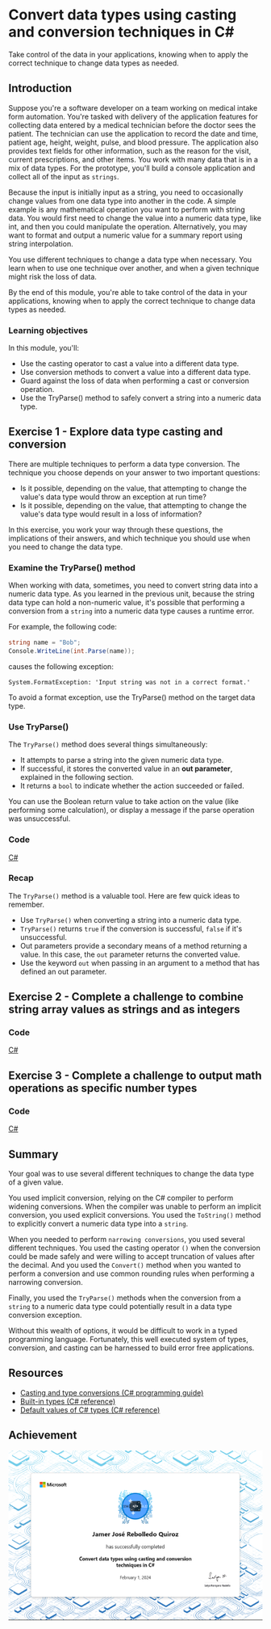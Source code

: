 # Convert data types using casting and conversion techniques in C\#

Take control of the data in your applications, knowing when to apply the correct
technique to change data types as needed.

## Introduction

Suppose you're a software developer on a team working on medical intake form
automation. You're tasked with delivery of the application features for
collecting data entered by a medical technician before the doctor sees the
patient. The technician can use the application to record the date and time,
patient age, height, weight, pulse, and blood pressure. The application also
provides text fields for other information, such as the reason for the visit,
current prescriptions, and other items. You work with many data that is in a mix
of data types. For the prototype, you'll build a console application and collect
all of the input as `strings`.

Because the input is initially input as a string, you need to occasionally
change values from one data type into another in the code. A simple example is
any mathematical operation you want to perform with string data. You would first
need to change the value into a numeric data type, like int, and then you could
manipulate the operation. Alternatively, you may want to format and output a
numeric value for a summary report using string interpolation.

You use different techniques to change a data type when necessary. You learn
when to use one technique over another, and when a given technique might risk
the loss of data.

By the end of this module, you're able to take control of the data in your
applications, knowing when to apply the correct technique to change data types
as needed.

### Learning objectives

In this module, you'll:

- Use the casting operator to cast a value into a different data type.
- Use conversion methods to convert a value into a different data type.
- Guard against the loss of data when performing a cast or conversion operation.
- Use the TryParse() method to safely convert a string into a numeric data type.

## Exercise 1 - Explore data type casting and conversion

There are multiple techniques to perform a data type conversion. The technique
you choose depends on your answer to two important questions:

- Is it possible, depending on the value, that attempting to change the value's data type would throw an exception at run time?
- Is it possible, depending on the value, that attempting to change the value's
data type would result in a loss of information?

In this exercise, you work your way through these questions, the implications of their answers, and which technique you should use when you need to change the data type.

### Examine the TryParse() method

When working with data, sometimes, you need to convert string data into a
numeric data type. As you learned in the previous unit, because the string data
type can hold a non-numeric value, it's possible that performing a conversion
from a `string` into a numeric data type causes a runtime error.

For example, the following code:

```cs
string name = "Bob";
Console.WriteLine(int.Parse(name));
```
causes the following exception:

```
System.FormatException: 'Input string was not in a correct format.'
```
To avoid a format exception, use the TryParse() method on the target data type.


### Use TryParse()

The `TryParse()` method does several things simultaneously:

- It attempts to parse a string into the given numeric data type.
- If successful, it stores the converted value in an **out parameter**,
  explained in the following section.
- It returns a `bool` to indicate whether the action succeeded or failed.

You can use the Boolean return value to take action on the value (like
performing some calculation), or display a message if the parse operation was
unsuccessful.

### Code

[C#](./Exercises/Exercise1/Program.cs)

### Recap

The `TryParse()` method is a valuable tool. Here are few quick ideas to remember.

- Use `TryParse()` when converting a string into a numeric data type.
- `TryParse()` returns `true` if the conversion is successful, `false` if it's unsuccessful.
- Out parameters provide a secondary means of a method returning a value. In this case, the `out` parameter returns the converted value.
- Use the keyword `out` when passing in an argument to a method that has defined an
out parameter.

## Exercise 2 - Complete a challenge to combine string array values as strings and as integers

### Code

[C#](./Exercises/Exercise2/Program.cs)

## Exercise 3 - Complete a challenge to output math operations as specific number types

### Code

[C#](./Exercises/Exercise3/Program.cs)

## Summary

Your goal was to use several different techniques to change the data type of a given value.

You used implicit conversion, relying on the C# compiler to perform widening conversions. When the compiler was unable to perform an implicit conversion, you used explicit conversions. You used the `ToString()` method to explicitly convert a numeric data type into a `string`.

When you needed to perform `narrowing conversions`, you used several different techniques. You used the casting operator `()` when the conversion could be made safely and were willing to accept truncation of values after the decimal. And you used the `Convert()` method when you wanted to perform a conversion and use common rounding rules when performing a narrowing conversion.

Finally, you used the `TryParse()` methods when the conversion from a `string` to a numeric data type could potentially result in a data type conversion exception.

Without this wealth of options, it would be difficult to work in a typed programming language. Fortunately, this well executed system of types, conversion, and casting can be harnessed to build error free applications.

## Resources

- [Casting and type conversions (C# programming guide)](https://learn.microsoft.com/en-us/dotnet/csharp/programming-guide/types/casting-and-type-conversions)
- [Built-in types (C# reference)](https://learn.microsoft.com/en-us/dotnet/csharp/language-reference/builtin-types/built-in-types)
- [Default values of C# types (C# reference)](https://learn.microsoft.com/en-us/dotnet/csharp/language-reference/builtin-types/default-values)

## Achievement

![Achievement](achievement.png)
